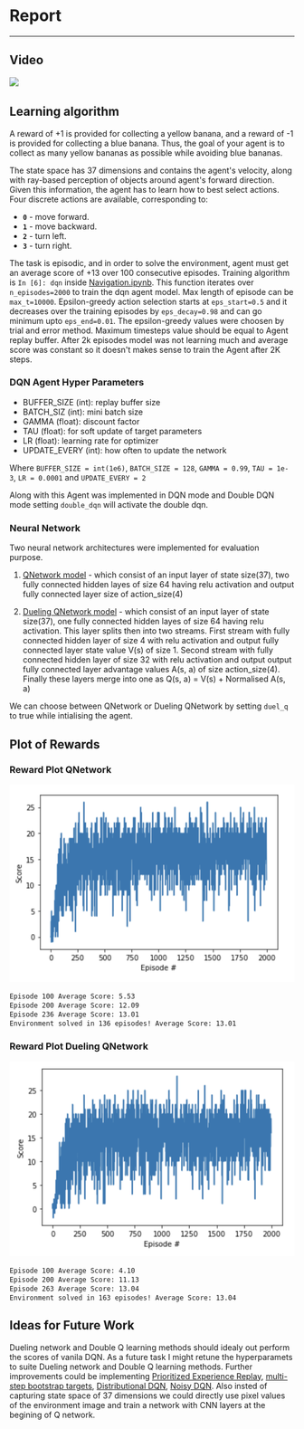 # Report
---

## Video 

[![](http://img.youtube.com/vi/6IsXZbtR4xc/0.jpg)](http://www.youtube.com/watch?v=6IsXZbtR4xc "")

## Learning algorithm

A reward of +1 is provided for collecting a yellow banana, and a reward of -1 is provided for collecting a blue banana.  Thus, the goal of your agent is to collect as many yellow bananas as possible while avoiding blue bananas.  

The state space has 37 dimensions and contains the agent's velocity, along with ray-based perception of objects around agent's forward direction.  Given this information, the agent has to learn how to best select actions.  Four discrete actions are available, corresponding to:
- **`0`** - move forward.
- **`1`** - move backward.
- **`2`** - turn left.
- **`3`** - turn right.

The task is episodic, and in order to solve the environment, agent must get an average score of +13 over 100 consecutive episodes. 
Training algorithm is `In [6]: dqn` inside [Navigation.ipynb](https://github.com/AInitikesh/DRLND-DQN-Banana-Navigation/blob/main/Navigation.ipynb). This function iterates over `n_episodes=2000` to train the dqn agent model. Max length of episode can be `max_t=10000`. Epsilon-greedy action selection starts at `eps_start=0.5` and it decreases over the training episodes by `eps_decay=0.98` and can go minimum upto `eps_end=0.01`. The epsilon-greedy values were choosen by trial and error method. Maximum timesteps value should be equal to Agent replay buffer. After 2k episodes model was not learning much and average score was constant so it doesn't makes sense to train the Agent after 2K steps. 

### DQN Agent Hyper Parameters

- BUFFER_SIZE (int): replay buffer size
- BATCH_SIZ (int): mini batch size
- GAMMA (float): discount factor
- TAU (float): for soft update of target parameters
- LR (float): learning rate for optimizer
- UPDATE_EVERY (int): how often to update the network

Where 
`BUFFER_SIZE = int(1e6)`, `BATCH_SIZE = 128`, `GAMMA = 0.99`, `TAU = 1e-3`, `LR = 0.0001` and `UPDATE_EVERY = 2`  

Along with this Agent was implemented in DQN mode and Double DQN mode setting `double_dqn` will activate the double dqn. 

### Neural Network
Two neural network architectures were implemented for evaluation purpose.
1) [QNetwork model](https://github.com/AInitikesh/DRLND-DQN-Banana-Navigation/blob/50216e48211c18ea37ec732a0ff4e2265f713c06/model.py#L5) - which consist of an input layer of state size(37), two fully connected hidden layes of size 64 having relu activation and output fully connected layer size of action_size(4)

2) [Dueling QNetwork model](https://github.com/AInitikesh/DRLND-DQN-Banana-Navigation/blob/50216e48211c18ea37ec732a0ff4e2265f713c06/model.py#L29) - which consist of an input layer of state size(37), one fully connected hidden layes of size 64 having relu activation. This layer splits then into two streams. First stream with fully connected hidden layer of size 4 with relu activation and output fully connected layer state value V(s) of size 1. Second stream with fully connected hidden layer of size 32 with relu activation and output output fully connected layer advantage values A(s, a) of size action_size(4). Finally these layers merge into one as Q(s, a) = V(s) + Normalised A(s, a)

We can choose between QNetwork or Dueling QNetwork by setting `duel_q` to true while intialising the agent. 

## Plot of Rewards

### Reward Plot QNetwork

![Reward Plot QNetwork](https://github.com/AInitikesh/DRLND-DQN-Banana-Navigation/blob/main/plots/vanila-dqn.png)

```
Episode 100	Average Score: 5.53
Episode 200	Average Score: 12.09
Episode 236	Average Score: 13.01
Environment solved in 136 episodes!	Average Score: 13.01
```
### Reward Plot Dueling QNetwork

![Reward Plot Dueling QNetwork](https://github.com/AInitikesh/DRLND-DQN-Banana-Navigation/blob/main/plots/dueling-dqn.png)

```
Episode 100	Average Score: 4.10
Episode 200	Average Score: 11.13
Episode 263	Average Score: 13.04
Environment solved in 163 episodes!	Average Score: 13.04
```

## Ideas for Future Work

Dueling network and Double Q learning methods should idealy out perform the scores of vanila DQN. As a future task I might retune the hyperparamets to suite Dueling network and Double Q learning methods. Further improvements could be implementing [Prioritized Experience Replay](https://arxiv.org/abs/1511.05952), [multi-step bootstrap targets](https://arxiv.org/abs/1602.01783), [Distributional DQN](https://arxiv.org/abs/1707.06887), [Noisy DQN](https://arxiv.org/abs/1706.10295). Also insted of capturing state space of 37 dimensions we could directly use pixel values of the environment image and train a network with CNN layers at the begining of Q network.